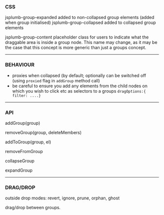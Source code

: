 ### CSS

jsplumb-group-expanded             added to non-collapsed group elements (added when group initialised)
jsplumb-group-collapsed            added to collapsed group elements

jsplumb-group-content              placeholder class for users to indicate what the draggable area is inside a group
                                   node. This name may change, as it may be the case that this concept is more generic than
                                   just a groups concept.
                                   

---

### BEHAVIOUR

- proxies when collapsed (by default; optionally can be switched off (using `proxied` flag in `addGroup` method call)
- be careful to ensure you add any elements from the child nodes on which you wish to click etc as selectors to
a groups `dragOptions:{ filter: ....}`

---

### API

addGroup(group)

removeGroup(group, deleteMembers)

addToGroup(group, el)

removeFromGroup

collapseGroup

expandGroup

---

### DRAG/DROP

outside drop modes: revert, ignore, prune, orphan, ghost

drag/drop between groups.



